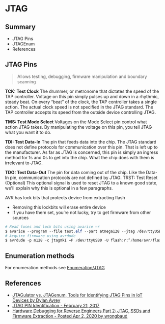# JTAG

## Summary

* JTAG Pins
* JTAGEnum
* References

## JTAG Pins

> Allows testing, debugging, firmware manipulation and boundary scanning

**TCK: Test Clock** The drummer, or metronome that dictates the speed of the TAP controller. Voltage on this pin simply pulses up and down in a rhythmic, steady beat. On every “beat” of the clock, the TAP controller takes a single action. The actual clock speed is not specified in the JTAG standard. The TAP controller accepts its speed from the outside device controlling JTAG.

**TMS: Test Mode Select** Voltages on the Mode Select pin control what action JTAG takes. By manipulating the voltage on this pin, you tell JTAG what you want it to do.

**TDI: Test Data-In** The pin that feeds data into the chip. The JTAG standard does not define protocols for communication over this pin. That is left up to the manufacturer. As far as JTAG is concerned, this pin is simply an ingress method for 1s and 0s to get into the chip. What the chip does with them is irrelevant to JTAG.

**TDO: Test Data-Out** The pin for data coming out of the chip. Like the Data-In pin, communication protocols are not defined by JTAG. TRST: Test Reset (Optional) This optional signal is used to reset JTAG to a known good state, we'll explain why this is optional in a few paragraphs.

AVR has lock bits that protects device from extracting flash

* Removing this lockbits will erase entire device
* If you have them set, you’re not lucky, try to get firmware from other sources

```powershell
# Read fuses and lock bits using avarice –r
$ avarice --program --file test.elf --part atmega128 --jtag /dev/ttyUSB0 :4444
# Acquire firmware using avrdude
$ avrdude -p m128 -c jtagmkI –P /dev/ttyUSB0 -U flash:r:”/home/avr/flash.bin":r
```

## Enumeration methods

For enumeration methods see [Enumeration/JTAG](/enumeration/jtag/)

## References

* [JTAGulator vs. JTAGenum, Tools for Identifying JTAG Pins in IoT Devices by Dylan Ayrey](https://www.praetorian.com/blog/jtagulator-vs-jtagenum-tools-for-identifying-jtag-pins-in-iot-devices?edition=2019)
* [JTAG PIN Identification - February 21, 2017](https://just2secure.blogspot.com/2017/02/jtag-pin-identification.html)
* [Hardware Debugging for Reverse Engineers Part 2: JTAG, SSDs and Firmware Extraction - Posted Apr 2, 2020 by wrongbaud](https://wrongbaud.github.io/posts/jtag-hdd/)
